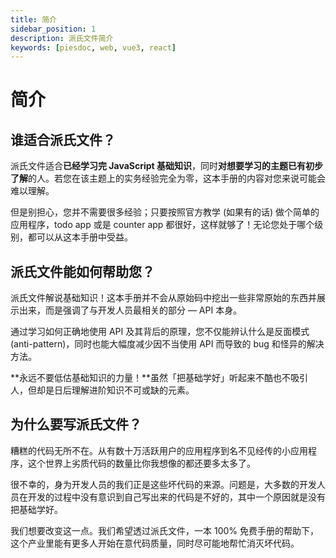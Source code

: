 ```yaml
---
title: 简介
sidebar_position: 1
description: 派氏文件简介
keywords: [piesdoc, web, vue3, react]
---
```


# 简介

## 谁适合派氏文件？

派氏文件适合**已经学习完 JavaScript 基础知识**，同时**对想要学习的主题已有初步了解**的人。若您在该主题上的实务经验完全为零，这本手册的内容对您来说可能会难以理解。

但是别担心，您并不需要很多经验；只要按照官方教学 (如果有的话) 做个简单的应用程序，todo app 或是 counter app 都很好，这样就够了！无论您处于哪个级别，都可以从这本手册中受益。

## 派氏文件能如何帮助您？

派氏文件解说基础知识！这本手册并不会从原始码中挖出一些非常原始的东西并展示出来，而是强调了与开发人员最相关的部分 — API 本身。

通过学习如何正确地使用 API 及其背后的原理，您不仅能辨认什么是反面模式 (anti-pattern)，同时也能大幅度减少因不当使用 API 而导致的 bug 和怪异的解决方法。

**永远不要低估基础知识的力量！**虽然「把基础学好」听起来不酷也不吸引人，但却是日后理解进阶知识不可或缺的元素。

## 为什么要写派氏文件？

糟糕的代码无所不在。从有数十万活跃用户的应用程序到名不见经传的小应用程序，这个世界上劣质代码的数量比你我想像的都还要多太多了。

很不幸的，身为开发人员的我们正是这些坏代码的来源。问题是，大多数的开发人员在开发的过程中没有意识到自己写出来的代码是不好的，其中一个原因就是没有把基础学好。

我们想要改变这一点。我们希望透过派氏文件，一本 100% 免费手册的帮助下，这个产业里能有更多人开始在意代码质量，同时尽可能地帮忙消灭坏代码。